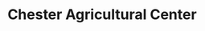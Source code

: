 ---
title: "Chester Agricultural Center"
url: /chester/chester-agricultural-center/
shop: Hofladen
---